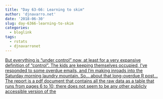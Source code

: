 ```yaml
---
title: "Day 63-66: Learning to skim"
author: 'djnavarro.net'
date: '2018-06-30'
slug: day-6366-learning-to-skim
categories:
  - bloglink
tags:
  - rstats
  - djnavarronet
---
```


[But everything is “under control” now, at least for a very expansive definition of “control”. The kids are keeping themselves occupied, I’ve responded to some overdue emails, and I’m making inroads into the Saturday morning laundry mountain. So… about that long-overdue R post… The report is a pdf document that contains all the raw data as a table that runs from pages 6 to 10; there does not seem to be any other publicly accessible version of the<i class="fas fa-external-link-alt"></i>](https://djnavarro.net/post/2018-06-30-skimr/)

